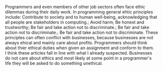 ### 

Programmers and even members of other job sectors often face ethic dilemmas during their daily work.
In programming general ehtic principles include: Contribute to society and to human well-being, acknowledging that all people are stakeholders in computing.; 
Avoid harm; Be honest and trustworthy; Be fair and take action not to discriminate.; 
Be fair and take action not to discriminate.; 
Be fair and take action not to discriminate. 
These principles can often conflict with businesses, because businesses are not always ehical and mainly care about profits. 
Programmers should think about thier ethical duties when given an assignment and conform to them.  
I think these articles fall in line with what I already suspected. Businesses do not care about ethics and most likely at some point in a programmer's life they will be asked to do something unethical.
